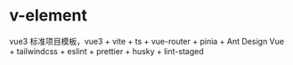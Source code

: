 # v-element

vue3 标准项目模板，vue3 + vite + ts + vue-router + pinia + Ant Design Vue + tailwindcss + eslint + prettier + husky + lint-staged
